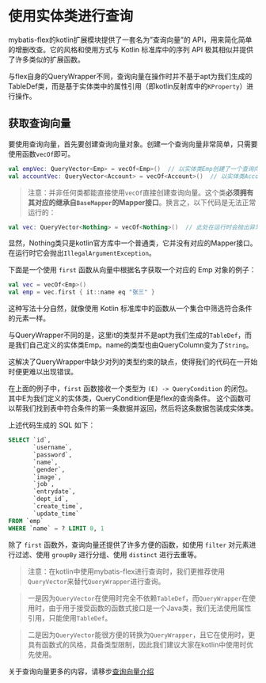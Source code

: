 # 使用实体类进行查询

mybatis-flex的kotlin扩展模块提供了一套名为”查询向量”的 API，用来简化简单的增删改查。它的风格和使用方式与 Kotlin 标准库中的序列 API 极其相似并提供了许多类似的扩展函数。

与flex自身的QueryWrapper不同，查询向量在操作时并不基于apt为我们生成的TableDef类，而是基于实体类中的属性引用（即kotlin反射库中的`KProperty`）进行操作。

## 获取查询向量

要使用查询向量，首先要创建查询向量对象。创建一个查询向量非常简单，只需要使用函数`vecOf`即可。

```kotlin
val empVec: QueryVector<Emp> = vecOf<Emp>()  // 以实体类Emp创建了一个查询向量
val accountVec: QueryVector<Account> = vecOf<Account>()  // 以实体类Account创建了一个查询向量
```

> 注意：并非任何类都能直接使用`vecOf`直接创建查询向量。这个类**必须拥有其对应的继承自`BaseMapper`的Mapper接口**。换言之，以下代码是无法正常运行的：

```kotlin
val vec: QueryVector<Nothing> = vecOf<Nothing>()  // 此处在运行时会抛出异常
```

显然，Nothing类只是kotlin官方库中一个普通类，它并没有对应的Mapper接口。在运行时它会抛出`IllegalArgumentException`。

下面是一个使用 `first` 函数从向量中根据名字获取一个对应的 Emp 对象的例子：

```kotlin
val vec = vecOf<Emp>()
val emp = vec.first { it::name eq "张三" }
```

这种写法十分自然，就像使用 Kotlin 标准库中的函数从一个集合中筛选符合条件的元素一样。

与QueryWrapper不同的是，这里it的类型并不是apt为我们生成的`TableDef`，而是我们自己定义的实体类Emp。name的类型也由QueryColumn变为了`String`。

这解决了QueryWrapper中缺少对列的类型约束的缺点，使得我们的代码在一开始时便更难以出现错误。

在上面的例子中，`first` 函数接收一个类型为 `(E) -> QueryCondition` 的闭包。其中E为我们定义的实体类，QueryCondition便是flex的查询条件。
这个函数可以帮我们找到表中符合条件的第一条数据并返回，然后将这条数据包装成实体类。

上述代码生成的 SQL 如下：

```sql
SELECT `id`,
       `username`,
       `password`,
       `name`,
       `gender`,
       `image`,
       `job`,
       `entrydate`,
       `dept_id`,
       `create_time`,
       `update_time`
FROM `emp`
WHERE `name` = ? LIMIT 0, 1
```

除了 `first` 函数外，查询向量还提供了许多方便的函数，如使用 `filter` 对元素进行过滤、使用 `groupBy` 进行分组、使用 `distinct` 进行去重等。

> 注意：在kotlin中使用mybatis-flex进行查询时，我们更推荐使用`QueryVector`来替代`QueryWrapper`进行查询。

> 一是因为`QueryVector`在使用时完全不依赖`TableDef`，而`QueryWrapper`在使用时，由于用于接受函数的函数式接口是一个Java类，我们无法使用属性引用，只能使用`TableDef`。

> 二是因为`QueryVector`能很方便的转换为`QueryWrapper`，且它在使用时，更具有函数式的风格，具备类型限制，因此我们建议大家在kotlin中使用时优先使用。

关于查询向量更多的内容，请移步[查询向量介绍](vec.md)